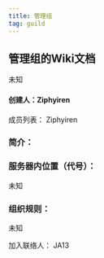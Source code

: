 ```yaml
---
title: 管理组
tag: guild
---
```


## **管理组的Wiki文档**

未知

#### 创建人：Ziphyiren

成员列表：
Ziphyiren

### 简介：

### 服务器内位置（代号）：

未知

### 组织规则：  
未知

加入联络人：
JA13